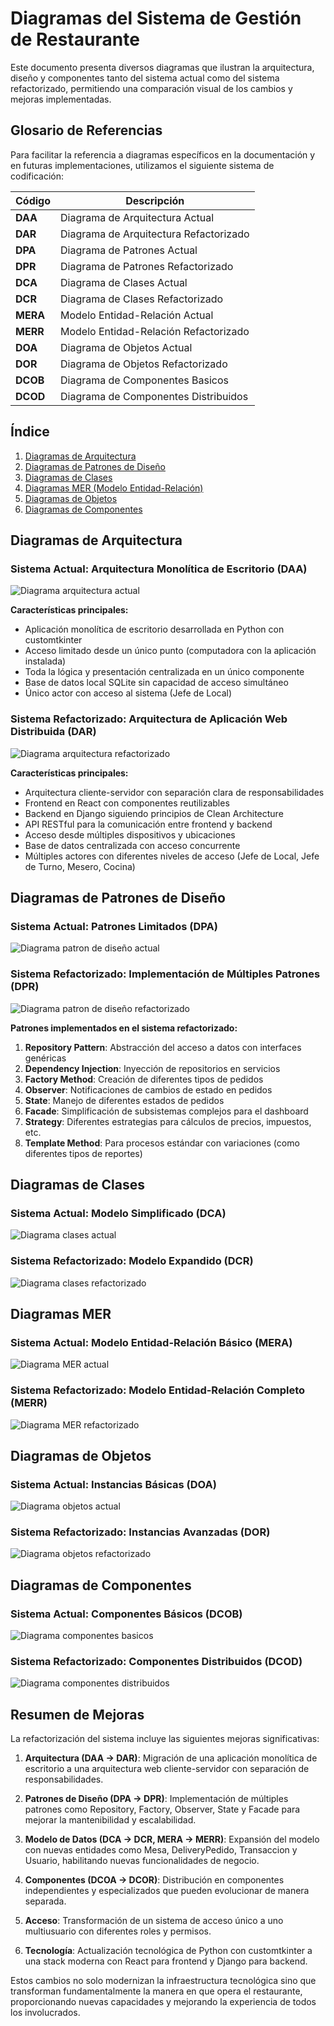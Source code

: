 # Diagramas del Sistema de Gestión de Restaurante

Este documento presenta diversos diagramas que ilustran la arquitectura, diseño y componentes tanto del sistema actual como del sistema refactorizado, permitiendo una comparación visual de los cambios y mejoras implementadas.

## Glosario de Referencias

Para facilitar la referencia a diagramas específicos en la documentación y en futuras implementaciones, utilizamos el siguiente sistema de codificación:

| Código | Descripción |
|--------|-------------|
| **DAA** | Diagrama de Arquitectura Actual |
| **DAR** | Diagrama de Arquitectura Refactorizado |
| **DPA** | Diagrama de Patrones Actual |
| **DPR** | Diagrama de Patrones Refactorizado |
| **DCA** | Diagrama de Clases Actual |
| **DCR** | Diagrama de Clases Refactorizado |
| **MERA** | Modelo Entidad-Relación Actual |
| **MERR** | Modelo Entidad-Relación Refactorizado |
| **DOA** | Diagrama de Objetos Actual |
| **DOR** | Diagrama de Objetos Refactorizado |
| **DCOB** | Diagrama de Componentes Basicos |
| **DCOD** | Diagrama de Componentes Distribuidos |

## Índice
1. [Diagramas de Arquitectura](#diagramas-de-arquitectura)
2. [Diagramas de Patrones de Diseño](#diagramas-de-patrones-de-diseño)
3. [Diagramas de Clases](#diagramas-de-clases)
4. [Diagramas MER (Modelo Entidad-Relación)](#diagramas-mer)
5. [Diagramas de Objetos](#diagramas-de-objetos)
6. [Diagramas de Componentes](#diagramas-de-componentes)

## Diagramas de Arquitectura

### Sistema Actual: Arquitectura Monolítica de Escritorio (DAA)

![Diagrama arquitectura actual](arquitectura/arquitectura_actual.webp)

**Características principales:**
- Aplicación monolítica de escritorio desarrollada en Python con customtkinter
- Acceso limitado desde un único punto (computadora con la aplicación instalada)
- Toda la lógica y presentación centralizada en un único componente
- Base de datos local SQLite sin capacidad de acceso simultáneo
- Único actor con acceso al sistema (Jefe de Local)

### Sistema Refactorizado: Arquitectura de Aplicación Web Distribuida (DAR)

![Diagrama arquitectura refactorizado](arquitectura/arquitectura_refactorizada.webp)

**Características principales:**
- Arquitectura cliente-servidor con separación clara de responsabilidades
- Frontend en React con componentes reutilizables
- Backend en Django siguiendo principios de Clean Architecture
- API RESTful para la comunicación entre frontend y backend
- Acceso desde múltiples dispositivos y ubicaciones
- Base de datos centralizada con acceso concurrente
- Múltiples actores con diferentes niveles de acceso (Jefe de Local, Jefe de Turno, Mesero, Cocina)

## Diagramas de Patrones de Diseño

### Sistema Actual: Patrones Limitados (DPA)

![Diagrama patron de diseño actual](patrones/patrones_actual.webp)

### Sistema Refactorizado: Implementación de Múltiples Patrones (DPR)

![Diagrama patron de diseño refactorizado](patrones/patrones_refactorizado.webp)

**Patrones implementados en el sistema refactorizado:**
1. **Repository Pattern**: Abstracción del acceso a datos con interfaces genéricas
2. **Dependency Injection**: Inyección de repositorios en servicios
3. **Factory Method**: Creación de diferentes tipos de pedidos
4. **Observer**: Notificaciones de cambios de estado en pedidos
5. **State**: Manejo de diferentes estados de pedidos
6. **Facade**: Simplificación de subsistemas complejos para el dashboard
7. **Strategy**: Diferentes estrategias para cálculos de precios, impuestos, etc.
8. **Template Method**: Para procesos estándar con variaciones (como diferentes tipos de reportes)

## Diagramas de Clases

### Sistema Actual: Modelo Simplificado (DCA)

![Diagrama clases actual](clases/clases_actual.webp)

### Sistema Refactorizado: Modelo Expandido (DCR)

![Diagrama clases refactorizado](clases/clases_refactorizado.webp)

## Diagramas MER

### Sistema Actual: Modelo Entidad-Relación Básico (MERA)

![Diagrama MER actual](mer/mer_actual.webp)

### Sistema Refactorizado: Modelo Entidad-Relación Completo (MERR)

![Diagrama MER refactorizado](mer/mer_refactorizado.webp)

## Diagramas de Objetos

### Sistema Actual: Instancias Básicas (DOA)

![Diagrama objetos actual](objetos/objetos_actual.webp)

### Sistema Refactorizado: Instancias Avanzadas (DOR)

![Diagrama objetos refactorizado](objetos/objetos_refactorizado.webp)

## Diagramas de Componentes

### Sistema Actual: Componentes Básicos (DCOB)

![Diagrama componentes basicos](componentes/componentes_actual.webp)

### Sistema Refactorizado: Componentes Distribuidos (DCOD)

![Diagrama componentes distribuidos](componentes/componentes_actual.webp)

## Resumen de Mejoras

La refactorización del sistema incluye las siguientes mejoras significativas:

1. **Arquitectura (DAA → DAR)**: Migración de una aplicación monolítica de escritorio a una arquitectura web cliente-servidor con separación de responsabilidades.

2. **Patrones de Diseño (DPA → DPR)**: Implementación de múltiples patrones como Repository, Factory, Observer, State y Facade para mejorar la mantenibilidad y escalabilidad.

3. **Modelo de Datos (DCA → DCR, MERA → MERR)**: Expansión del modelo con nuevas entidades como Mesa, DeliveryPedido, Transaccion y Usuario, habilitando nuevas funcionalidades de negocio.

4. **Componentes (DCOA → DCOR)**: Distribución en componentes independientes y especializados que pueden evolucionar de manera separada.

5. **Acceso**: Transformación de un sistema de acceso único a uno multiusuario con diferentes roles y permisos.

6. **Tecnología**: Actualización tecnológica de Python con customtkinter a una stack moderna con React para frontend y Django para backend.

Estos cambios no solo modernizan la infraestructura tecnológica sino que transforman fundamentalmente la manera en que opera el restaurante, proporcionando nuevas capacidades y mejorando la experiencia de todos los involucrados.
